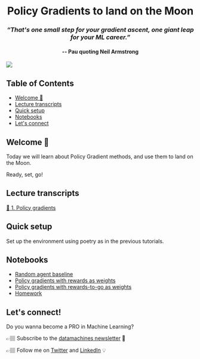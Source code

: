 <div align="center">
<h1>Policy Gradients to land on the Moon</h1>
<h3><i>“That's one small step for your gradient ascent, one giant leap for your ML career.”</i></h3>
<h4>-- Pau quoting Neil Armstrong</h4>
</div>

![](http://datamachines.xyz/wp-content/uploads/2022/05/jagoda_and_kai-2048x1536.jpg)

## Table of Contents
* [Welcome 🤗](#welcome-)
* [Lecture transcripts](#lecture-transcripts)
* [Quick setup](#quick-setup)
* [Notebooks](#notebooks)
* [Let's connect](#lets-connect)

## Welcome 🤗

Today we will learn about Policy Gradient methods, and use them to land on the Moon.

Ready, set, go!

## Lecture transcripts

[📝 1. Policy gradients](http://datamachines.xyz/2022/05/06/policy-gradients-in-reinforcement-learning-to-land-on-the-moon-hands-on-course/)  

## Quick setup

Set up the environment using poetry as in the previous tutorials.

## Notebooks

- [Random agent baseline](notebooks/01_random_agent_baseline.ipynb)
- [Policy gradients with rewards as weights](notebooks/02_vanilla_policy_gradient_with_rewards_as_weights.ipynb)
- [Policy gradients with rewards-to-go as weights](notebooks/03_vanilla_policy_gradient_with_rewards_to_go_as_weights.ipynb)
- [Homework](notebooks/04_homework.ipynb)

## Let's connect!

Do you wanna become a PRO in Machine Learning?

👉🏽 Subscribe to the [datamachines newsletter](https://datamachines.xyz/subscribe/) 🧠

👉🏽 Follow me on [Twitter](https://twitter.com/paulabartabajo_) and [LinkedIn](https://www.linkedin.com/in/pau-labarta-bajo-4432074b/) 💡
